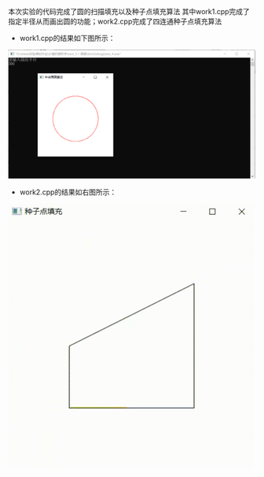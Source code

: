 本次实验的代码完成了圆的扫描填充以及种子点填充算法
其中work1.cpp完成了指定半径从而画出圆的功能；work2.cpp完成了四连通种子点填充算法
- work1.cpp的结果如下图所示：

![图片](https://github.com/TQY-tqy/Computer-Graphics-with-OpenGL/blob/main/%E5%9B%BE%E7%89%87/%E4%B8%AD%E7%82%B9%E5%9C%86%E7%94%BB%E7%BA%BF.png)


- work2.cpp的结果如右图所示：

![图片](https://github.com/TQY-tqy/Computer-Graphics-with-OpenGL/blob/main/%E5%9B%BE%E7%89%87/%E7%A7%8D%E5%AD%90%E7%82%B9%E5%A1%AB%E5%85%85.gif)

